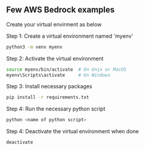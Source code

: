 ## Few AWS Bedrock examples
Create your virtual envirment as below

Step 1: Create a virtual environment named 'myenv'
```bash
python3 -m venv myenv
```
Step 2: Activate the virtual environment
```bash
source myenv/bin/activate  # On Unix or MacOS
myenv\Scripts\activate     # On Windows
```
Step 3: Install necessary packages
```bash
pip install -r requirements.txt
```
Step 4: Run the necessary python script
```bash
python <name of python script>
```
Step 4: Deactivate the virtual environment when done
```bash
deactivate
```
